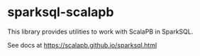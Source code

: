 # sparksql-scalapb

This library provides utilities to work with ScalaPB in SparkSQL.

See docs at https://scalapb.github.io/sparksql.html

